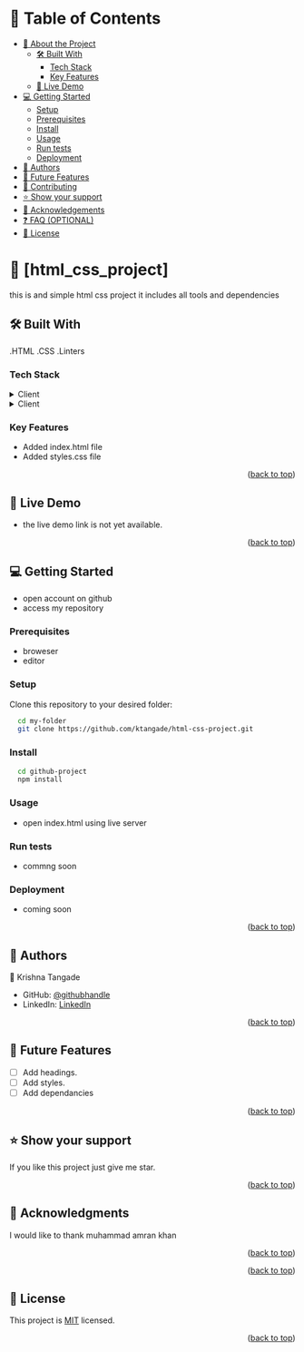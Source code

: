 <a name="readme-top"></a>

<!--
HOW TO USE:
This is an example of how you may give instructions on setting up your project locally.
REQUIRED SECTIONS:
- Table of Contents
- About the Project
  - Built With
  - Live Demo
- Getting Started
- Authors
- Future Features
- Contributing
- Show your support
- Acknowledgements
- License


<!-- TABLE OF CONTENTS -->

# 📗 Table of Contents

- [📖 About the Project](#about-project)
  - [🛠 Built With](#built-with)
    - [Tech Stack](#tech-stack)
    - [Key Features](#key-features)
  - [🚀 Live Demo](#live-demo)
- [💻 Getting Started](#getting-started)
  - [Setup](#setup)
  - [Prerequisites](#prerequisites)
  - [Install](#install)
  - [Usage](#usage)
  - [Run tests](#run-tests)
  - [Deployment](#deployment)
- [👥 Authors](#authors)
- [🔭 Future Features](#future-features)
- [🤝 Contributing](#contributing)
- [⭐️ Show your support](#support)
- [🙏 Acknowledgements](#acknowledgements)
- [❓ FAQ (OPTIONAL)](#faq)
- [📝 License](#license)

<!-- PROJECT DESCRIPTION -->

# 📖 [html_css_project] <a name="about-project"></a>

this is and simple html css project it includes all tools and dependencies

## 🛠 Built With <a name="built-with"></a>
.HTML
.CSS
.Linters
### Tech Stack <a name="tech-stack"></a>

<details>
  <summary>Client</summary>
  <ul>
    <li><a href="https:///index.html.com/">index.html</a></li>
  </ul>
</details>
<details>
  <summary>Client</summary>
  <ul>
    <li><a href="https:///styles.css.com/">styles.css</a></li>
  </ul>
</details>


<!-- Features -->

### Key Features <a name="key-features"></a>

- Added index.html file
- Added styles.css file

<p align="right">(<a href="#readme-top">back to top</a>)</p>

<!-- LIVE DEMO -->

## 🚀 Live Demo <a name="live-demo"></a>

-  the live demo link is not yet available.

<p align="right">(<a href="#readme-top">back to top</a>)</p>

<!-- GETTING STARTED -->

## 💻 Getting Started <a name="getting-started"></a>

- open account on github
- access my repository

### Prerequisites

- broweser
- editor

### Setup

Clone this repository to your desired folder:


```sh
  cd my-folder
  git clone https://github.com/ktangade/html-css-project.git
```

### Install

```sh
  cd github-project
  npm install
```


### Usage

- open index.html using live server

### Run tests

- commng soon

### Deployment

- coming soon

<p align="right">(<a href="#readme-top">back to top</a>)</p>

<!-- AUTHORS -->

## 👥 Authors <a name="authors"></a>

👤 Krishna Tangade

- GitHub: [@githubhandle](https://github.com/ktangade/html-css-project.git)
- LinkedIn: [LinkedIn](https://www.linkedin.com/in/krishna-tangade-682b2b194/)

<p align="right">(<a href="#readme-top">back to top</a>)</p>

<!-- FUTURE FEATURES -->

## 🔭 Future Features <a name="future-features"></a>

- [ ] Add headings.
- [ ] Add styles.
- [ ] Add dependancies

<p align="right">(<a href="#readme-top">back to top</a>)</p>


<!-- SUPPORT -->

## ⭐️ Show your support <a name="support"></a>

If you like this project just give me star.

<p align="right">(<a href="#readme-top">back to top</a>)</p>

<!-- ACKNOWLEDGEMENTS -->

## 🙏 Acknowledgments <a name="acknowledgements"></a>

I would like to thank  muhammad amran khan

<p align="right">(<a href="#readme-top">back to top</a>)</p>

<p align="right">(<a href="#readme-top">back to top</a>)</p>

<!-- LICENSE -->

## 📝 License <a name="license"></a>

This project is [MIT](./LICENSE) licensed.
<p align="right">(<a href="#readme-top">back to top</a>)</p>